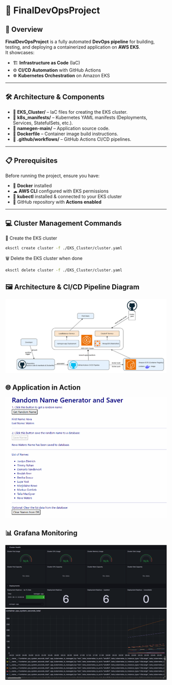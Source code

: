 # 🚀 FinalDevOpsProject

## 📌 Overview
**FinalDevOpsProject** is a fully automated **DevOps pipeline** for building, testing, and deploying a containerized application on **AWS EKS**.  
It showcases:
- 🏗 **Infrastructure as Code** (IaC)
- ⚙ **CI/CD Automation** with GitHub Actions
- ☸ **Kubernetes Orchestration** on Amazon EKS

---

## 🛠 Architecture & Components
- 📂 **EKS_Cluster/** – IaC files for creating the EKS cluster.
- 📂 **k8s_manifests/** – Kubernetes YAML manifests (Deployments, Services, StatefulSets, etc.).
- 📂 **namegen-main/** – Application source code.
- 📄 **Dockerfile** – Container image build instructions.
- 📂 **.github/workflows/** – GitHub Actions CI/CD pipelines.

---

## 📋 Prerequisites
Before running the project, ensure you have:
- 🐳 **Docker** installed
- ☁ **AWS CLI** configured with EKS permissions
- 🔧 **kubectl** installed & connected to your EKS cluster
- 🔑 GitHub repository with **Actions enabled**

---

## 💻 Cluster Management Commands



🚀 Create the EKS cluster
```bash
eksctl create cluster -f ./EKS_Cluster/cluster.yaml
```
🗑 Delete the EKS cluster when done
```bash
eksctl delete cluster -f ./EKS_Cluster/cluster.yaml
```
## 🖼 Architecture & CI/CD Pipeline Diagram
![Diagram](ScreenShots/231.png)  

## 🌐 Application in Action
![Website App](ScreenShots/1.png)  

## 📊 Grafana Monitoring
![Grafana Dashboard 1](ScreenShots/5.png)  
![Grafana Dashboard 2](ScreenShots/6.png)  


